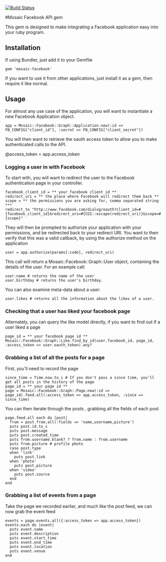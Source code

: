 [![Build Status](https://travis-ci.org/billymonk/mosaic-facebook.png?branch=feature/add_travis_ci)](https://travis-ci.org/billymonk/mosaic-facebook)

#Mosaic Facebook API gem

This gem is designed to make integrating a Facebook application easy into your ruby program.


## Installation

If using Bundler, just add it to your Gemfile

    gem 'mosaic-facebook'

If you want to use it from other applications, just install it as a gem, then require it like normal.

## Usage

For almost any use case of the application, you will want to instantiate a new Facebook Application object.

    app = Mosaic::Facebook::Graph::Application.new(:id => FB_CONFIG["client_id"], :secret => FB_CONFIG["client_secret"])

You will then want to retrieve the oauth access token to allow you to make authenticated calls to the API.

   @access_token = app.access_token

### Logging a user in with Facebook

To start with, you will want to redirect the user to the Facebook authentication page in your controller.

    facebook_client_id = ** your facebook client id **
    redirect_uri = ** the place where Facebook will redirect them back **
    scope = ** the permissions you are asking for, comma separated string ***
    redirect_to "http://www.facebook.com/dialog/oauth?client_id=#{facebook_client_id}&redirect_uri=#{CGI::escape(redirect_uri)}&scope=#{scope}"

They will then be prompted to authorize your application with your permissions, and be redirected back to your redirect URI. You want to then verify that this was a
valid callback, by using the authorize method on the application

    user = app.authorize(params[:code], redirect_uri)

This call will return a Mosaic::Facebook::Graph::User object, containing the details of the user. For an example call:

    user.name # returns the name of the user
    user.birthday # returns the user's birthday.

You can also examine meta-data about a user:

    user.likes # returns all the information about the likes of a user.

### Checking that a user has liked your facebook page

Alternately, you can query the like model directly, if you want to find out if a user liked a page

    page_id = ** your facebook page id **
    Mosaic::Facebook::Graph::Like.find_by_id(user.facebook_id, page_id, :access_token => user.oauth_token).any?

### Grabbing a list of all the posts for a page

First, you'll need to record the page

    since_time = Time.now.to_i # If you don't pass a since time, you'll get all posts in the history of the page
    page_id = ** your page id **
    page = Mosaic::Facebook::Graph::Page.new(:id => page_id).feed.all(:access_token => app.access_token, :since => since_time)

You can then iterate through the posts , grabbing all the fields of each post

    page.feed.all each do |post|
      from = post.from.all(:fields => 'name,username,picture')
      puts post.id.to_s
      puts post.message
      puts post.created_time
      puts from.username.blank? ? from.name : from.username
      puts from.picture # profile photo
      case post.type
      when 'link'
        puts post.link
      when 'photo'
        puts post.picture
      when 'video'
        puts post.source
      end
    end

### Grabbing a list of events from a page

Take the page we recorded earlier, and much like the post feed, we can now grab the event feed

    events = page.events.all({:access_token => app.access_token})
    events.each do |event|
      puts event.name
      puts event.description
      puts event.start_time
      puts event.end_time
      puts event.location
      puts event.venue
    end
